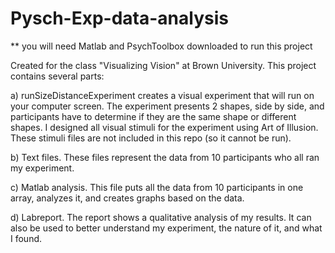 # Pysch-Exp-data-analysis

** you will need Matlab and PsychToolbox downloaded to run this project

Created for the class "Visualizing Vision" at Brown University. This project contains several parts:

a) runSizeDistanceExperiment creates a visual experiment that will run on your computer screen. The experiment presents 2 shapes, side by side, and participants have to determine if they are the same shape or different shapes. I designed all visual stimuli for the experiment using Art of Illusion. These stimuli files are not included in this repo (so it cannot be run).

b) Text files. These files represent the data from 10 participants who all ran my experiment.

c) Matlab analysis. This file puts all the data from 10 participants in one array, analyzes it, and creates graphs based on the data. 

d) Labreport. The report shows a qualitative analysis of my results. It can also be used to better understand my experiment, the nature of it, and what I found. 

